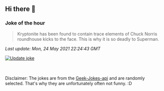 ## Hi there 👋

### Joke of the hour
<!-- joke -->
>Kryptonite has been found to contain trace elements of Chuck Norris roundhouse kicks to the face. This is why it is so deadly to Superman.
<!-- /joke -->

*Last update: Mon, 24 May 2021 22:24:43 GMT*

[![Update joke](https://github.com/nclskfm/nclskfm/actions/workflows/joke.yml/badge.svg)](https://github.com/nclskfm/nclskfm/actions/workflows/joke.yml)

<br><br>
Disclaimer: The jokes are from the [Geek-Jokes-api](https://github.com/sameerkumar18/geek-joke-api) and are randomly selected. That's why they are unfortunately often not funny. :D
